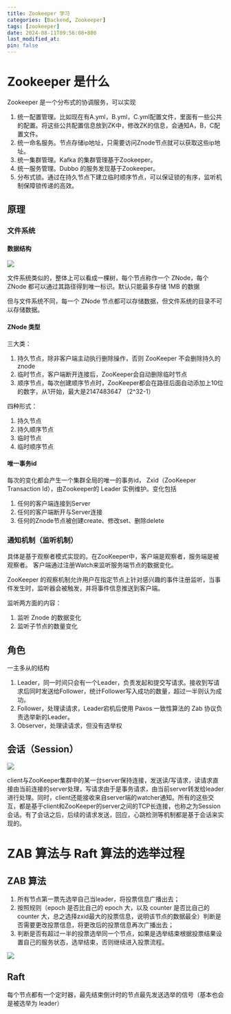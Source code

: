 ```yaml
---
title: Zookeeper 学习
categories: [Backend, Zookeeper]
tags: [zookeeper]
date: 2024-08-11T09:56:08+800
last_modified_at: 
pin: false
---
```


# Zookeeper 是什么

Zookeeper 是一个分布式的协调服务，可以实现
1. 统一配置管理。比如现在有A.yml，B.yml，C.yml配置文件，里面有一些公共的配置。将这些公共配置信息放到ZK中，修改ZK的信息，会通知A，B，C配置文件。
2. 统一命名服务。节点存储ip地址，只需要访问Znode节点就可以获取这些ip地址。
3. 统一集群管理。Kafka 的集群管理基于Zookeeper。
4. 统一服务管理。Dubbo 的服务发现基于Zookeeper。
5. 分布式锁。通过在持久节点下建立临时顺序节点，可以保证锁的有序，监听机制保障锁传递的高效。


## 原理

### 文件系统

#### 数据结构

![](https://p1-jj.byteimg.com/tos-cn-i-t2oaga2asx/gold-user-assets/2020/5/24/17245d94df8a6e2d~tplv-t2oaga2asx-jj-mark:3024:0:0:0:q75.png)

文件系统类似的，整体上可以看成一棵树，每个节点称作一个 ZNode，每个 ZNode 都可以通过其路径得到唯一标识。默认只能最多存储 1MB 的数据

但与文件系统不同，每一个 ZNode 节点都可以存储数据，但文件系统的目录不可以存储数据。

#### ZNode 类型

三大类：
1. 持久节点，除非客户端主动执行删除操作，否则 ZooKeeper 不会删除持久的 znode
2. 临时节点，客户端断开连接后，ZooKeeper会自动删除临时节点
3. 顺序节点，每次创建顺序节点时，ZooKeeper都会在路径后面自动添加上10位的数字，从1开始，最大是2147483647 （2^32-1）

四种形式：
1. 持久节点
2. 持久顺序节点
3. 临时节点
4. 临时顺序节点

#### 唯一事务id

每次的变化都会产生一个集群全局的唯一的事务id， Zxid（ZooKeeper Transaction Id），由Zookeeper的 Leader 实例维护。变化包括

1. 任何的客户端连接到Server
2. 任何的客户端断开与Server连接
3. 任何的Znode节点被创建create、修改set、删除delete

### 通知机制（监听机制）

具体是基于观察者模式实现的。在ZooKeeper中，客户端是观察者，服务端是被观察者。 客户端通过注册Watch来监听服务端节点的数据变化。

ZooKeeper 的观察机制允许用户在指定节点上针对感兴趣的事件注册监听，当事件发生时，监听器会被触发，并将事件信息推送到客户端。

监听两方面的内容：
1. 监听 Znode 的数据变化
2. 监听子节点的数量变化


## 角色

一主多从的结构

1. Leader，同一时间只会有一个Leader，负责发起和提交写请求。接收到写请求后同时发送给Follower，统计Follower写入成功的数量，超过一半则认为成功。
2. Follower，处理读请求，Leader宕机后使用 Paxos 一致性算法的 Zab 协议负责选举新的Leader。
3. Observer，处理读请求，但没有选举权

## 会话（Session）

![](https://img-blog.csdnimg.cn/20190110111903120.jpg)

client与ZooKeeper集群中的某一台server保持连接，发送读/写请求，读请求直接由当前连接的server处理，写请求由于是事务请求，由当前server转发给leader进行处理。同时，client还能接收来自server端的watcher通知。所有的这些交互，都是基于client和ZooKeeper的server之间的TCP长连接，也称之为Session会话。有了会话之后，后续的请求发送，回应，心跳检测等机制都是基于会话来实现的。


# ZAB 算法与 Raft 算法的选举过程

## ZAB 算法

1. 所有节点第一票先选举自己当leader，将投票信息广播出去；
2. 按照规则（epoch 是否比自己的 epoch 大，以及 counter 是否比自己的 counter 大，总之选择zxid最大的投票信息，说明该节点的数据最全）判断是否需要更改投票信息，将更改后的投票信息再次广播出去；
3. 判断是否有超过一半的投票选举同一个节点，如果是选举结束根据投票结果设置自己的服务状态，选举结束，否则继续进入投票流程。

![](https://img2020.cnblogs.com/blog/1182288/202112/1182288-20211222233718927-1836593403.png)


## Raft

每个节点都有一个定时器，最先结束倒计时的节点最先发送选举的信号（基本也会是被选举为 leader）
